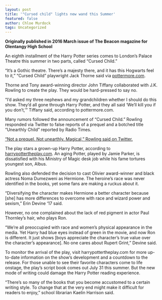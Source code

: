 ```yaml
---
layout: post
title: '"Cursed child" lights new wand this Summer'
featured: false
author: Chloe Murdock
tags: Uncategorized
---
```


**Originally published in 2016 March issue of The Beacon magazine for Olentangy High School**

An eighth installment of the Harry Potter series comes to London’s Palace Theatre this summer in two parts, called “Cursed Child.”

“It’s a Gothic theatre. There’s a majesty there, and it has this Hogwarts feel to it,” “Cursed Child” playwright Jack Thorne said via [pottermore.com](pottermore.com).

Thorne and Tony award-winning director John Tiffany collaborated with J.K. Rowling to create the play. They would be hard-pressed to say no.

“I’d asked my three nephews and my grandchildren whether I should do this show. They’d all gone through Harry Potter, and they all said ‘We’ll kill you if you don’t,’” Tiffany said, according to pottermore.com.

Many rumors followed the announcement of “Cursed Child.” Rowling responded via Twitter to false reports of a prequel and a botched title “Unearthly Child” reported by Radio Times.

[“Not a prequel. Not unearthly. Magical,” Rowling said on Twitter.](https://twitter.com/jk_rowling/status/703562900464640000?lang=en)

The play stars a grown-up Harry Potter, according to [harrypottertheplay.com](harrypottertheplay.com). An aging Potter, played by Jamie Parker, is dissatisfied with his Ministry of Magic desk job while his fame tortures youngest son, Albus.

Rowling also defended the decision to cast Olivier award-winner and black actress Noma Dumezweni as Hermione. The heroine’s race was never identified in the books, yet some fans are making a ruckus about it.

“Diversifying the character makes Hermione a better character because [she] has more differences to overcome with race and wizard power and sexism,” Erin Devine ‘17 said.

However, no one complained about the lack of red pigment in actor Paul Thornley’s hair, who plays Ron.

“We’re all preoccupied with race and women’s physical appearance in the media. Yet Harry had blue eyes instead of green in the movie, and now Ron is different. It just shows [boys appreciate the character’s true value over the character’s appearance]. No one cares about Rupert Grint,” Devine said.

To monitor the arrival of the play, visit harrypottertheplay.com for more up-to-date information on the show’s development and a countdown to the release. For those unable to see their favorite characters come to life onstage, the play’s script book comes out July 31 this summer. But the new mode of writing could damage the Harry Potter reading experience.

“There’s so many of the books that you become accustomed to a certain writing style. To change that at the very end might make it difficult for readers to enjoy,” school librarian Kaelin Harrison said.
